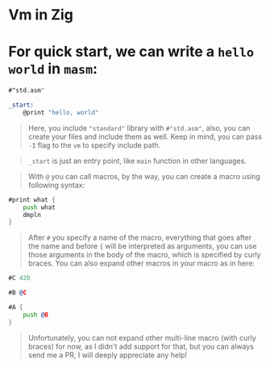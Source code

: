# Vm in Zig

# For quick start, we can write a `hello world` in `masm`:
```asm
#"std.asm"

_start:
    @print "hello, world"
```

> Here, you include `"standard"` library with `#"std.asm"`, also, you can create your files and include them as well. Keep in mind, you can pass `-I` flag to the `vm` to specify include path.

> `_start` is just an entry point, like `main` function in other languages.

> With `@` you can call macros, by the way, you can create a macro using following syntax:
```asm
#print what {
    push what
    dmpln
}
```
> After `#` you specify a name of the macro, everything that goes after the name and before `{` will be interpreted as arguments, you can use those arguments in the body of the macro, which is specified by curly braces. You can also expand other macros in your macro as in here:
```asm
#C 420

#B @C

#A {
    push @B
}
```
> Unfortunately, you can not expand other multi-line macro (with curly braces) for now, as I didn't add support for that, but you can always send me a PR, I will deeply appreciate any help!
